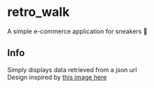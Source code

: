 # retro_walk

A simple e-commerce application for sneakers 👟

## Info

Simply displays data retrieved from a json url\
Design inspired by [this image here](https://mir-s3-cdn-cf.behance.net/project_modules/max_1200/f055aa90092199.5e0d8f2be61ec.jpg)

